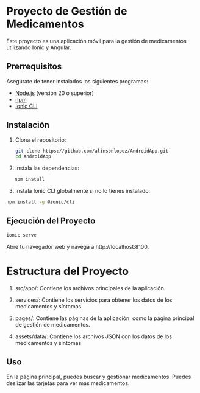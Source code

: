 # Proyecto de Gestión de Medicamentos

Este proyecto es una aplicación móvil para la gestión de medicamentos utilizando Ionic y Angular.

## Prerrequisitos

Asegúrate de tener instalados los siguientes programas:

- [Node.js](https://nodejs.org/) (versión 20 o superior)
- [npm](https://www.npmjs.com/)
- [Ionic CLI](https://ionicframework.com/docs/cli)

## Instalación

1. Clona el repositorio:
   ```sh
   git clone https://github.com/alinsonlopez/AndroidApp.git
   cd AndroidApp
   ```
2. Instala las dependencias:
```sh
   npm install
   ```
3. Instala Ionic CLI globalmente si no lo tienes instalado:
```sh
npm install -g @ionic/cli
   ```

## Ejecución del Proyecto
```sh
ionic serve
```
Abre tu navegador web y navega a http://localhost:8100.

# Estructura del Proyecto

1. src/app/: Contiene los archivos principales de la aplicación.
   
2. services/: Contiene los servicios para obtener los datos de los medicamentos y síntomas.
   
3. pages/: Contiene las páginas de la aplicación, como la página principal de gestión de medicamentos.

4. assets/data/: Contiene los archivos JSON con los datos de los medicamentos y síntomas.
   
## Uso

En la página principal, puedes buscar y gestionar medicamentos.
Puedes deslizar las tarjetas para ver más medicamentos.

